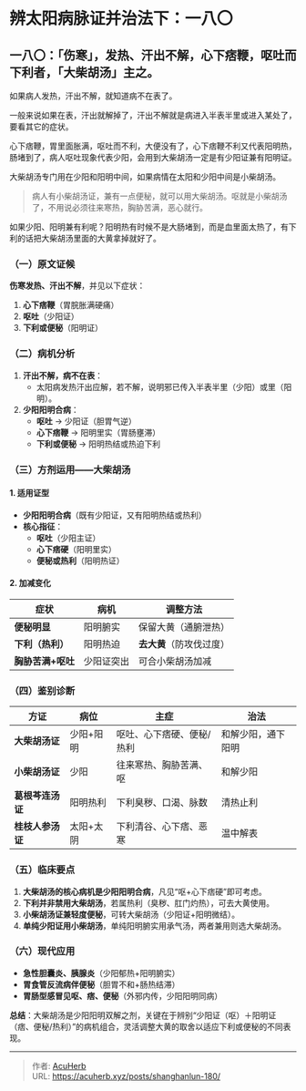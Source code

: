 # 辨太阳病脉证并治法下：一八〇


## 一八〇：「伤寒」，发热、汗出不解，心下痞鞭，呕吐而下利者，「大柴胡汤」主之。

<!--more-->

如果病人发热，汗出不解，就知道病不在表了。

一般来说如果在表，汗出就解掉了，汗出不解就是病进入半表半里或进入某处了，要看其它的症状。

心下痞鞭，胃里面胀满，呕吐而不利，大便没有了，心下痞鞭不利又代表阳明热，肠堵到了，病人呕吐现象代表少阳，会用到大柴胡汤一定是有少阳证兼有阳明证。

大柴胡汤专门用在少阳和阳明中间，如果病情在太阳和少阳中间是小柴胡汤。

> 病人有小柴胡汤证，兼有一点便秘，就可以用大柴胡汤。呕就是小柴胡汤了，不用说必须往来寒热，胸胁苦满，恶心就行。

如果少阳、阳明兼有利呢？阳明热有时候不是大肠堵到，而是血里面太热了，有下利的话把大柴胡汤里面的大黄拿掉就好了。

### **（一）原文证候**  
**伤寒发热、汗出不解**，并见以下症状：  
1. **心下痞鞭**（胃脘胀满硬痛）  
2. **呕吐**（少阳证）  
3. **下利或便秘**（阳明证）  

### **（二）病机分析**  
1. **汗出不解，病不在表**：  
   - 太阳病发热汗出应解，若不解，说明邪已传入半表半里（少阳）或里（阳明）。  
2. **少阳阳明合病**：  
   - **呕吐** → 少阳证（胆胃气逆）  
   - **心下痞鞭** → 阳明里实（胃肠壅滞）  
   - **下利或便秘** → 阳明热结或热迫下利  

### **（三）方剂运用——大柴胡汤**  
#### **1. 适用证型**  
- **少阳阳明合病**（既有少阳证，又有阳明热结或热利）  
- **核心指征**：  
  - **呕吐**（少阳主证）  
  - **心下痞硬**（阳明里实）  
  - **便秘或热利**（阳明热证）  

#### **2. 加减变化**  
| 症状 | 病机 | 调整方法 |  
|------|------|---------|  
| **便秘明显** | 阳明腑实 | 保留大黄（通腑泄热） |  
| **下利（热利）** | 阳明热迫 | **去大黄**（防攻伐过度） |  
| **胸胁苦满+呕吐** | 少阳证突出 | 可合小柴胡汤加减 |  

### **（四）鉴别诊断**  
| 方证 | 病位 | 主症 | 治法 |  
|------|------|------|------|  
| **大柴胡汤证** | 少阳+阳明 | 呕吐、心下痞硬、便秘/热利 | 和解少阳，通下阳明 |  
| **小柴胡汤证** | 少阳 | 往来寒热、胸胁苦满、呕 | 和解少阳 |  
| **葛根芩连汤证** | 阳明热利 | 下利臭秽、口渴、脉数 | 清热止利 |  
| **桂枝人参汤证** | 太阳+太阴 | 下利清谷、心下痞、恶寒 | 温中解表 |  

### **（五）临床要点**  
1. **大柴胡汤的核心病机是少阳阳明合病**，凡见“呕+心下痞硬”即可考虑。  
2. **下利并非禁用大柴胡汤**，若属热利（臭秽、肛门灼热），可去大黄使用。  
3. **小柴胡汤证兼轻度便秘**，可转大柴胡汤（少阳证+阳明微结）。  
4. **单纯少阳证用小柴胡汤**，单纯阳明腑实用承气汤，两者兼用则选大柴胡汤。  

### **（六）现代应用**  
- **急性胆囊炎、胰腺炎**（少阳郁热+阳明腑实）  
- **胃食管反流病伴便秘**（胆胃不和+肠热结滞）  
- **胃肠型感冒见呕、痞、便秘**（外邪内传，少阳阳明同病）  

**总结**：大柴胡汤是少阳阳明双解之剂，关键在于辨别“少阳证（呕）＋阳明证（痞、便秘/热利）”的病机组合，灵活调整大黄的取舍以适应下利或便秘的不同表现。

---

> 作者: [AcuHerb](https://acuherb.xyz)  
> URL: https://acuherb.xyz/posts/shanghanlun-180/  

